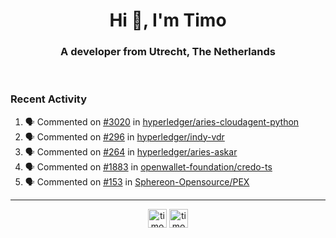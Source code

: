 <h1 align="center">Hi 👋, I'm Timo</h1>
<h3 align="center">A developer from Utrecht, The Netherlands</h3>
<br/>
<!-- https://github.com/rahuldkjain/github-profile-readme-generator --!>

<!--  <p align="left"><img src="https://github-readme-stats.vercel.app/api?username=timoglastra&show_icons=true&count_private=true&" alt="timoglastra" /></p> --!>

<!--
Github language stats
<p align="left"><img src="https://github-readme-stats.vercel.app/api/top-langs/?username=timoglastra&layout=compact" alt="timoglastra" /><p>
-->

<!-- Codestats language stats -->
<!-- <p align="left"><img src="https://codestats-readme.vercel.app/api/top-langs/?username=timoglastra&layout=compact&language_count=12" alt="timoglastra" /><p>    --!>
  
<h3>Recent Activity</h3>

<!--START_SECTION:activity-->
1. 🗣 Commented on [#3020](https://github.com/hyperledger/aries-cloudagent-python/issues/3020#issuecomment-2159887038) in [hyperledger/aries-cloudagent-python](https://github.com/hyperledger/aries-cloudagent-python)
2. 🗣 Commented on [#296](https://github.com/hyperledger/indy-vdr/pull/296#issuecomment-2159294567) in [hyperledger/indy-vdr](https://github.com/hyperledger/indy-vdr)
3. 🗣 Commented on [#264](https://github.com/hyperledger/aries-askar/pull/264#issuecomment-2159292448) in [hyperledger/aries-askar](https://github.com/hyperledger/aries-askar)
4. 🗣 Commented on [#1883](https://github.com/openwallet-foundation/credo-ts/pull/1883#issuecomment-2159161963) in [openwallet-foundation/credo-ts](https://github.com/openwallet-foundation/credo-ts)
5. 🗣 Commented on [#153](https://github.com/Sphereon-Opensource/PEX/pull/153#issuecomment-2158365966) in [Sphereon-Opensource/PEX](https://github.com/Sphereon-Opensource/PEX)
<!--END_SECTION:activity-->

---

<p align="center">
<a href="https://twitter.com/timoglastra" target="blank"><img align="center" src="https://cdn.jsdelivr.net/npm/simple-icons@3.0.1/icons/twitter.svg" alt="timoglastra" height="30" width="30" /></a>
<a href="https://linkedin.com/in/timoglastra" target="blank"><img align="center" src="https://cdn.jsdelivr.net/npm/simple-icons@3.0.1/icons/linkedin.svg" alt="timoglastra" height="30" width="30" /></a>
</p>



